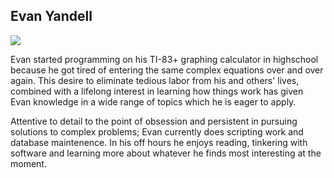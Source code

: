 <h2>Evan Yandell</h2>
<img src="//identicons.github.com/b8cce289d9490c0a5bb32103e049ab3e.png">
<p>
		Evan started programming on his TI-83+ graphing calculator in highschool because he got tired of entering the same complex equations over and over again.  This desire to eliminate tedious labor from his and others' lives, combined with a lifelong interest in learning how things work has given Evan knowledge in a wide range of topics which he is eager to apply.  
	</p>
	<p>
		Attentive to detail to the point of obsession and persistent in pursuing solutions to complex problems;  Evan currently does scripting work and database maintenence. In his off hours he enjoys reading, tinkering with software and learning more about whatever he finds most interesting at the moment.
	</p>
	
